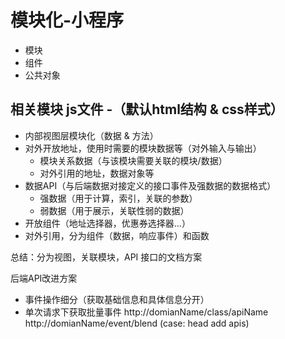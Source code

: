 # 模块化-小程序
- 模块
- 组件
- 公共对象

## 相关模块 js文件 -（默认html结构 & css样式）
- 内部视图层模块化（数据 & 方法）
- 对外开放地址，使用时需要的模块数据等（对外输入与输出）
  - 模块关系数据（与该模块需要关联的模块/数据）
  - 对外引用的地址，数据对象等
- 数据API（与后端数据对接定义的接口事件及强数据的数据格式）
  - 强数据（用于计算，索引，关联的参数）
  - 弱数据（用于展示，关联性弱的数据）
- 开放组件（地址选择器，优惠券选择器...）
- 对外引用，分为组件（数据，响应事件）和函数

总结：分为视图，关联模块，API 接口的文档方案

后端API改进方案
  - 事件操作细分（获取基础信息和具体信息分开）
  - 单次请求下获取批量事件
http://domianName/class/apiName
http://domianName/event/blend (case: head add apis)